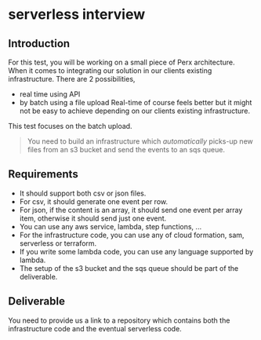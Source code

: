 # serverless interview
## Introduction
For this test, you will be working on a small piece of Perx architecture. When it comes to integrating our solution in our clients existing infrastructure. There are 2 possibilities, 
* real time using API
* by batch using a file upload
Real-time of course feels better but it might not be easy to achieve depending on our clients existing infrastructure.

This test focuses on the batch upload. 
> You need to build an infrastructure which *automatically* picks-up new files from an s3 bucket and send the events to an sqs queue.

## Requirements
* It should support both csv or json files.
* For csv, it should generate one event per row.
* For json, if the content is an array, it should send one event per array item, otherwise it should send just one event.
* You can use any aws service, lambda, step functions, ...
* For the infrastructure code, you can use any of cloud formation, sam, serverless or terraform.
* If you write some lambda code, you can use any language supported by lambda.
* The setup of the s3 bucket and the sqs queue should be part of the deliverable.

## Deliverable
You need to provide us a link to a repository which contains both the infrastructure code and the eventual serverless code.
